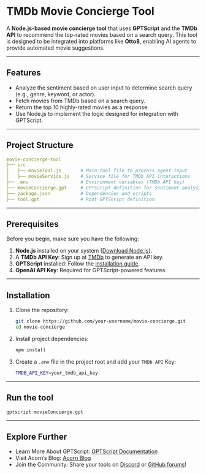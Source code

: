 # TMDb Movie Concierge Tool

A **Node.js-based movie concierge tool** that uses **GPTScript** and the **TMDb API** to recommend the top-rated movies based on a search query. This tool is designed to be integrated into platforms like **Otto8**, enabling AI agents to provide automated movie suggestions.

---

## Features

- Analyze the sentiment based on user input to determine search query (e.g., genre, keyword, or actor).
- Fetch movies from TMDb based on a search query.
- Return the top 10 highly-rated movies as a response.
- Use Node.js to implement the logic designed for integration with GPTScript.

---

## Project Structure

```yaml
movie-concierge-tool
├── src
│   ├── movieTool.js       # Main tool file to process agent input
│   ├── movieService.js    # Service file for TMDb API interactions
├── .env                   # Environment variables (TMDb API key)
├── movieConcierge.gpt     # GPTScript definition for sentiment analysis and prompt definition
├── package.json           # Dependencies and scripts
├── tool.gpt               # Root GPTScript definition
```

---

## Prerequisites

Before you begin, make sure you have the following:

1. **Node.js** installed on your system ([Download Node.js](https://nodejs.org)).
2. A **TMDb API Key**: Sign up at [TMDb](https://www.themoviedb.org/) to generate an API key.
3. **GPTScript** installed: Follow the [installation guide](https://docs.gptscript.ai/).
4. **OpenAI API Key**: Required for GPTScript-powered features.

---

## Installation

1. Clone the repository:

   ```bash
   git clone https://github.com/your-username/movie-concierge.git
   cd movie-concierge
   ```

2. Install project dependencies:

    ```bash
    npm install
    ```

3. Create a `.env` file in the project root and add your `TMDb API` Key:

    ```bash
    TMDB_API_KEY=your_tmdb_api_key
    ```

---

## Run the tool

   ```bash
   gptscript movieConcierge.gpt
   ```

---

## Explore Further

- Learn More About GPTScript: [GPTScript Documentation](https://docs.gptscript.ai/)
- Visit Acorn’s Blog: [Acorn Blog](https://www.acorn.io/resources/blog/)
- Join the Community: Share your tools on [Discord](https://discord.com/invite/9sSf4UyAMC) or [GitHub forums](https://github.com/gptscript-ai/gptscript)!